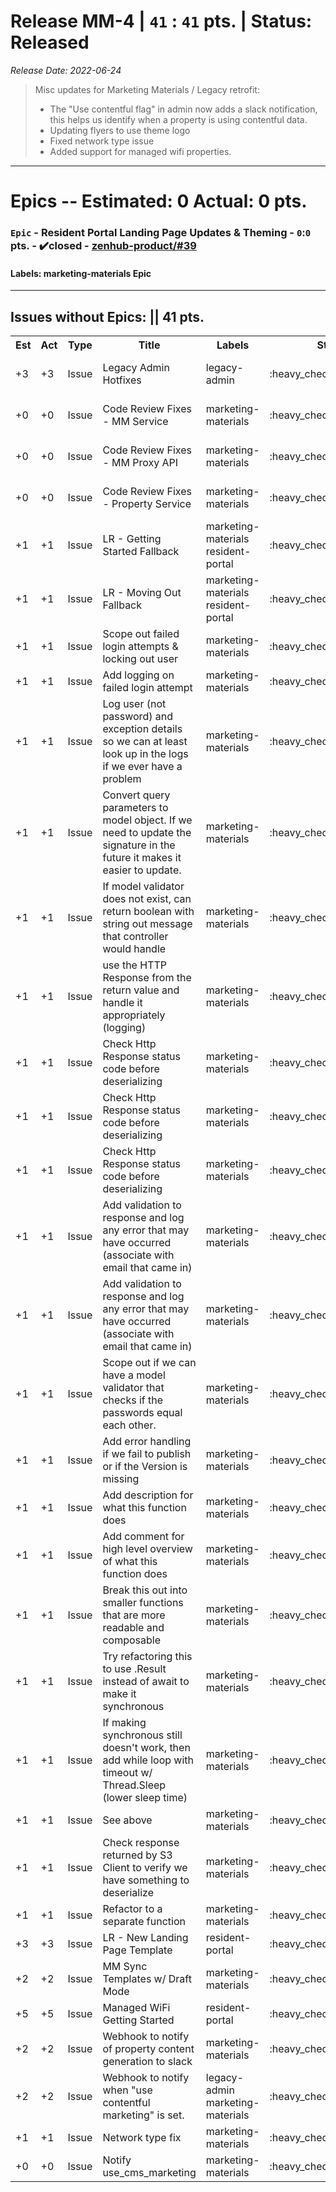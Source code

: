 # Release MM-4 | `41` : `41` pts. | Status: Released
_Release Date: 2022-06-24_


 > Misc updates for Marketing Materials / Legacy retrofit:
 >- The "Use contentful flag" in admin now adds a slack notification, this helps us identify when a property is using contentful data.
 >- Updating flyers to use theme logo
 >- Fixed network type issue
 >- Added support for managed wifi properties.
 >
---
# Epics -- Estimated: 0  Actual: 0 pts.
### `Epic` - Resident Portal Landing Page Updates & Theming - `0`:`0` pts. - :heavy_check_mark:closed - [zenhub-product/#39](https://github.com/OnboardRS/zenhub-product/issues/39)


#### Labels: marketing-materials Epic 
---

## Issues without Epics: || 41 pts.
<table>
<tr><th>Est</th><th>Act</th><th>Type</th><th>Title</th><th>Labels</th><th>Status</th><th>Link</th></tr>
<tr><td>+3</td><td>+3</td><td>Issue</td><td>Legacy Admin Hotfixes</td><td>legacy-admin </td><td>:heavy_check_mark:closed</td><td><a href="https://github.com/OnboardRS/zenhub-marketing-materials/issues/38">zenhub-marketing-materials/#38</a></td> </tr>
<tr><td>+0</td><td>+0</td><td>Issue</td><td>Code Review Fixes - MM Service</td><td>marketing-materials </td><td>:heavy_check_mark:closed</td><td><a href="https://github.com/OnboardRS/zenhub-marketing-materials/issues/40">zenhub-marketing-materials/#40</a></td> </tr>
<tr><td>+0</td><td>+0</td><td>Issue</td><td>Code Review Fixes - MM Proxy API</td><td>marketing-materials </td><td>:heavy_check_mark:closed</td><td><a href="https://github.com/OnboardRS/zenhub-marketing-materials/issues/41">zenhub-marketing-materials/#41</a></td> </tr>
<tr><td>+0</td><td>+0</td><td>Issue</td><td>Code Review Fixes - Property Service</td><td>marketing-materials </td><td>:heavy_check_mark:closed</td><td><a href="https://github.com/OnboardRS/zenhub-marketing-materials/issues/42">zenhub-marketing-materials/#42</a></td> </tr>
<tr><td>+1</td><td>+1</td><td>Issue</td><td>LR - Getting Started Fallback</td><td>marketing-materials resident-portal </td><td>:heavy_check_mark:closed</td><td><a href="https://github.com/OnboardRS/zenhub-dev/issues/66">zenhub-dev/#66</a></td> </tr>
<tr><td>+1</td><td>+1</td><td>Issue</td><td>LR - Moving Out Fallback</td><td>marketing-materials resident-portal </td><td>:heavy_check_mark:closed</td><td><a href="https://github.com/OnboardRS/zenhub-dev/issues/70">zenhub-dev/#70</a></td> </tr>
<tr><td>+1</td><td>+1</td><td>Issue</td><td>Scope out failed login attempts & locking out user</td><td>marketing-materials </td><td>:heavy_check_mark:closed</td><td><a href="https://github.com/OnboardRS/zenhub-dev/issues/71">zenhub-dev/#71</a></td> </tr>
<tr><td>+1</td><td>+1</td><td>Issue</td><td>Add logging on failed login attempt</td><td>marketing-materials </td><td>:heavy_check_mark:closed</td><td><a href="https://github.com/OnboardRS/zenhub-dev/issues/72">zenhub-dev/#72</a></td> </tr>
<tr><td>+1</td><td>+1</td><td>Issue</td><td>Log user (not password) and exception details so we can at least look up in the logs if we ever have a problem</td><td>marketing-materials </td><td>:heavy_check_mark:closed</td><td><a href="https://github.com/OnboardRS/zenhub-dev/issues/73">zenhub-dev/#73</a></td> </tr>
<tr><td>+1</td><td>+1</td><td>Issue</td><td>Convert query parameters to model object. If we need to update the signature in the future it makes it easier to update.</td><td>marketing-materials </td><td>:heavy_check_mark:closed</td><td><a href="https://github.com/OnboardRS/zenhub-dev/issues/74">zenhub-dev/#74</a></td> </tr>
<tr><td>+1</td><td>+1</td><td>Issue</td><td>If model validator does not exist, can return boolean with string out message that controller would handle</td><td>marketing-materials </td><td>:heavy_check_mark:closed</td><td><a href="https://github.com/OnboardRS/zenhub-dev/issues/75">zenhub-dev/#75</a></td> </tr>
<tr><td>+1</td><td>+1</td><td>Issue</td><td>use the HTTP Response from the return value and handle it appropriately (logging)</td><td>marketing-materials </td><td>:heavy_check_mark:closed</td><td><a href="https://github.com/OnboardRS/zenhub-dev/issues/76">zenhub-dev/#76</a></td> </tr>
<tr><td>+1</td><td>+1</td><td>Issue</td><td>Check Http Response status code before deserializing</td><td>marketing-materials </td><td>:heavy_check_mark:closed</td><td><a href="https://github.com/OnboardRS/zenhub-dev/issues/77">zenhub-dev/#77</a></td> </tr>
<tr><td>+1</td><td>+1</td><td>Issue</td><td>Check Http Response status code before deserializing</td><td>marketing-materials </td><td>:heavy_check_mark:closed</td><td><a href="https://github.com/OnboardRS/zenhub-dev/issues/78">zenhub-dev/#78</a></td> </tr>
<tr><td>+1</td><td>+1</td><td>Issue</td><td>Check Http Response status code before deserializing</td><td>marketing-materials </td><td>:heavy_check_mark:closed</td><td><a href="https://github.com/OnboardRS/zenhub-dev/issues/79">zenhub-dev/#79</a></td> </tr>
<tr><td>+1</td><td>+1</td><td>Issue</td><td>Add validation to response and log any error that may have occurred (associate with email that came in)</td><td>marketing-materials </td><td>:heavy_check_mark:closed</td><td><a href="https://github.com/OnboardRS/zenhub-dev/issues/80">zenhub-dev/#80</a></td> </tr>
<tr><td>+1</td><td>+1</td><td>Issue</td><td>Add validation to response and log any error that may have occurred (associate with email that came in)</td><td>marketing-materials </td><td>:heavy_check_mark:closed</td><td><a href="https://github.com/OnboardRS/zenhub-dev/issues/81">zenhub-dev/#81</a></td> </tr>
<tr><td>+1</td><td>+1</td><td>Issue</td><td>Scope out if we can have a model validator that checks if the passwords equal each other.</td><td>marketing-materials </td><td>:heavy_check_mark:closed</td><td><a href="https://github.com/OnboardRS/zenhub-dev/issues/82">zenhub-dev/#82</a></td> </tr>
<tr><td>+1</td><td>+1</td><td>Issue</td><td>Add error handling if we fail to publish or if the Version is missing</td><td>marketing-materials </td><td>:heavy_check_mark:closed</td><td><a href="https://github.com/OnboardRS/zenhub-dev/issues/83">zenhub-dev/#83</a></td> </tr>
<tr><td>+1</td><td>+1</td><td>Issue</td><td>Add description for what this function does</td><td>marketing-materials </td><td>:heavy_check_mark:closed</td><td><a href="https://github.com/OnboardRS/zenhub-dev/issues/84">zenhub-dev/#84</a></td> </tr>
<tr><td>+1</td><td>+1</td><td>Issue</td><td>Add comment for high level overview of what this function does</td><td>marketing-materials </td><td>:heavy_check_mark:closed</td><td><a href="https://github.com/OnboardRS/zenhub-dev/issues/86">zenhub-dev/#86</a></td> </tr>
<tr><td>+1</td><td>+1</td><td>Issue</td><td>Break this out into smaller functions that are more readable and composable</td><td>marketing-materials </td><td>:heavy_check_mark:closed</td><td><a href="https://github.com/OnboardRS/zenhub-dev/issues/87">zenhub-dev/#87</a></td> </tr>
<tr><td>+1</td><td>+1</td><td>Issue</td><td>Try refactoring this to use .Result instead of await to make it synchronous</td><td>marketing-materials </td><td>:heavy_check_mark:closed</td><td><a href="https://github.com/OnboardRS/zenhub-dev/issues/88">zenhub-dev/#88</a></td> </tr>
<tr><td>+1</td><td>+1</td><td>Issue</td><td>If making synchronous still doesn't work, then add while loop with timeout w/ Thread.Sleep (lower sleep time)</td><td>marketing-materials </td><td>:heavy_check_mark:closed</td><td><a href="https://github.com/OnboardRS/zenhub-dev/issues/89">zenhub-dev/#89</a></td> </tr>
<tr><td>+1</td><td>+1</td><td>Issue</td><td>See above</td><td>marketing-materials </td><td>:heavy_check_mark:closed</td><td><a href="https://github.com/OnboardRS/zenhub-dev/issues/90">zenhub-dev/#90</a></td> </tr>
<tr><td>+1</td><td>+1</td><td>Issue</td><td>Check response returned by S3 Client to verify we have something to deserialize</td><td>marketing-materials </td><td>:heavy_check_mark:closed</td><td><a href="https://github.com/OnboardRS/zenhub-dev/issues/91">zenhub-dev/#91</a></td> </tr>
<tr><td>+1</td><td>+1</td><td>Issue</td><td>Refactor to a separate function</td><td>marketing-materials </td><td>:heavy_check_mark:closed</td><td><a href="https://github.com/OnboardRS/zenhub-dev/issues/92">zenhub-dev/#92</a></td> </tr>
<tr><td>+3</td><td>+3</td><td>Issue</td><td>LR - New Landing Page Template</td><td>resident-portal </td><td>:heavy_check_mark:closed</td><td><a href="https://github.com/OnboardRS/zenhub-dev/issues/95">zenhub-dev/#95</a></td> </tr>
<tr><td>+2</td><td>+2</td><td>Issue</td><td>MM Sync Templates w/ Draft Mode</td><td>marketing-materials </td><td>:heavy_check_mark:closed</td><td><a href="https://github.com/OnboardRS/zenhub-dev/issues/96">zenhub-dev/#96</a></td> </tr>
<tr><td>+5</td><td>+5</td><td>Issue</td><td>Managed WiFi Getting Started</td><td>resident-portal </td><td>:heavy_check_mark:closed</td><td><a href="https://github.com/OnboardRS/zenhub-dev/issues/98">zenhub-dev/#98</a></td> </tr>
<tr><td>+2</td><td>+2</td><td>Issue</td><td>Webhook to notify of property content generation to slack</td><td>marketing-materials </td><td>:heavy_check_mark:closed</td><td><a href="https://github.com/OnboardRS/zenhub-dev/issues/101">zenhub-dev/#101</a></td> </tr>
<tr><td>+2</td><td>+2</td><td>Issue</td><td>Webhook to notify when "use contentful marketing" is set.</td><td>legacy-admin marketing-materials </td><td>:heavy_check_mark:closed</td><td><a href="https://github.com/OnboardRS/zenhub-dev/issues/102">zenhub-dev/#102</a></td> </tr>
<tr><td>+1</td><td>+1</td><td>Issue</td><td>Network type fix</td><td>marketing-materials </td><td>:heavy_check_mark:closed</td><td><a href="https://github.com/OnboardRS/zenhub-dev/issues/104">zenhub-dev/#104</a></td> </tr>
<tr><td>+0</td><td>+0</td><td>Issue</td><td>Notify use_cms_marketing</td><td>marketing-materials </td><td>:heavy_check_mark:closed</td><td><a href="https://github.com/OnboardRS/zenhub-dev/issues/107">zenhub-dev/#107</a></td> </tr>
</table>
